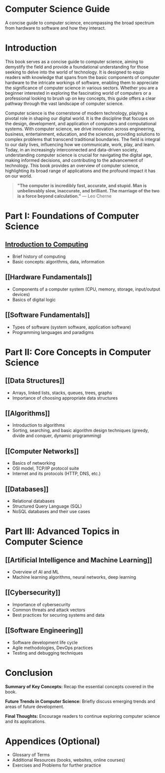 # Computer Science Guide

A concise guide to computer science, encompassing the broad spectrum from hardware to software and how they interact. 

# Introduction

This book serves as a concise guide to computer science, aiming to demystify the field and provide a foundational understanding for those seeking to delve into the world of technology. It is designed to equip readers with knowledge that spans from the basic components of computer hardware to the intricate workings of software, enabling them to appreciate the significance of computer science in various sectors. Whether you are a beginner interested in exploring the fascinating world of computers or a professional looking to brush up on key concepts, this guide offers a clear pathway through the vast landscape of computer science.

Computer science is the cornerstone of modern technology, playing a pivotal role in shaping our digital world. It is the discipline that focuses on the design, development, and application of computers and computational systems. With computer science, we drive innovation across engineering, business, entertainment, education, and the sciences, providing solutions to complex problems that transcend traditional boundaries. The field is integral to our daily lives, influencing how we communicate, work, play, and learn. Today, in an increasingly interconnected and data-driven society, understanding computer science is crucial for navigating the digital age, making informed decisions, and contributing to the advancement of technology. This book provides an overview of computer science, highlighting its broad range of applications and the profound impact it has on our world.


> **"The computer is incredibly fast, accurate, and stupid. Man is unbelievably slow, inaccurate, and brilliant. The marriage of the two is a force beyond calculation."**
> — Leo Cherne



# Part I: Foundations of Computer Science

## [Introduction to Computing](intro-to-computing.md.md)

- Brief history of computing
- Basic concepts: algorithms, data, information

## [[Hardware Fundamentals]]

- Components of a computer system (CPU, memory, storage, input/output devices)
- Basics of digital logic

## [[Software Fundamentals]]

- Types of software (system software, application software)
- Programming languages and paradigms

# Part II: Core Concepts in Computer Science

## [[Data Structures]]

- Arrays, linked lists, stacks, queues, trees, graphs
- Importance of choosing appropriate data structures

## [[Algorithms]]

- Introduction to algorithms
- Sorting, searching, and basic algorithm design techniques (greedy, divide and conquer, dynamic programming)

## [[Computer Networks]]

- Basics of networking
- OSI model, TCP/IP protocol suite
- Internet and its protocols (HTTP, DNS, etc.)

## [[Databases]]

- Relational databases
- Structured Query Language (SQL)
- NoSQL databases and their use cases

# Part III: Advanced Topics in Computer Science

## [[Artificial Intelligence and Machine Learning]]

- Overview of AI and ML
- Machine learning algorithms, neural networks, deep learning

## [[Cybersecurity]]

- Importance of cybersecurity
- Common threats and attack vectors
- Best practices for securing systems and data

## [[Software Engineering]]

- Software development life cycle
- Agile methodologies, DevOps practices
- Testing and debugging techniques

# Conclusion

**Summary of Key Concepts:**
Recap the essential concepts covered in the book.

**Future Trends in Computer Science:**
Briefly discuss emerging trends and areas of future development.

**Final Thoughts:**
Encourage readers to continue exploring computer science and its applications.

# Appendices (Optional)

- Glossary of Terms
- Additional Resources (books, websites, online courses)
- Exercises and Problems for further practice
